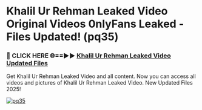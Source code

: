# Khalil Ur Rehman Leaked Video Original Videos 0nlyFans Leaked - Files Updated! (pq35)

<h3>🔴 CLICK HERE 🌐==►► <a href="https://tinyurl.com/3hn5wdd3" rel="nofollow">Khalil Ur Rehman Leaked Video Updated Files</a></h3>

Get Khalil Ur Rehman Leaked Video and all content. Now you can access all videos and pictures of Khalil Ur Rehman Leaked Video. New Updated Files 2025!

[![pq35](https://i.imgur.com/4HnBqBT.gif)](https://tinyurl.com/3hn5wdd3)
